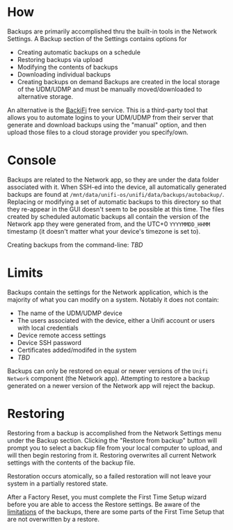 # How
Backups are primarily accomplished thru the built-in tools in the Network Settings.  A Backup section of the Settings contains options for 
* Creating automatic backups on a schedule
* Restoring backups via upload
* Modifying the contents of backups
* Downloading individual backups
* Creating backups on demand
Backups are created in the local storage of the UDM/UDMP and must be manually moved/downloaded to alternative storage.

An alternative is the [BackiFi](https://backifi.com) free service.  This is a third-party tool that allows you to automate logins to your UDM/UDMP from their server that generate and download backups using the "manual" option, and then upload those files to a cloud storage provider you specify/own.

# Console
Backups are related to the Network app, so they are under the data folder associated with it.  When SSH-ed into the device, all automatically generated backups are found at `/mnt/data/unifi-os/unifi/data/backups/autobackup/`.
Replacing or modifying a set of automatic backups to this directory so that they re-appear in the GUI doesn't seem to be possible at this time.
The files created by scheduled automatic backups all contain the version of the Network app they were generated from, and the UTC+0 `YYYYMMDD_HHMM` timestamp (it doesn't matter what your device's timezone is set to). 

Creating backups from the command-line: *TBD*

# Limits
Backups contain the settings for the Network application, which is the majority of what you can modify on a system.  Notably it does not contain:
* The name of the UDM/UDMP device
* The users associated with the device, either a Unifi account or users with local credentials
* Device remote access settings
* Device SSH password
* Certificates added/modifed in the system
* *TBD*

Backups can only be restored on equal or newer versions of the `Unifi Network` component (the Network app).  Attempting to restore a backup generated on a newer version of the Network app will reject the backup.  

# Restoring
Restoring from a backup is accomplished from the Network Settings menu under the Backup section.  Clicking the "Restore from backup" button will prompt you to select a backup file from your local computer to upload, and will then begin restoring from it.  Restoring overwrites all current Network settings with the contents of the backup file.  

Restoration occurs atomically, so a failed restoration will not leave your system in a partially restored state.

After a Factory Reset, you must complete the First Time Setup wizard before you are able to access the Restore settings.  Be aware of the [limitations](Limits) of the backups, there are some parts of the First Time Setup that are not overwritten by a restore.
